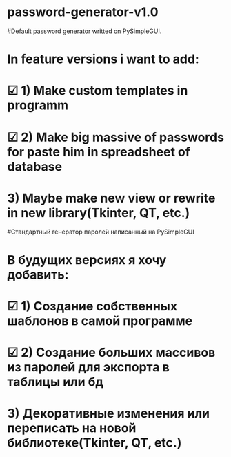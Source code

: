 # password-generator-v1.0
#Default password generator writted on PySimpleGUI.
# In feature versions i want to add:
# ☑ 1) Make custom templates in programm 
# ☑ 2) Make big massive of passwords for paste him in spreadsheet of database
# 3) Maybe make new view or rewrite in new library(Tkinter, QT, etc.)

#Стандартный генератор паролей написанный на PySimpleGUI
# В будущих версиях я хочу добавить:
# ☑ 1) Создание собственных шаблонов в самой программе
# ☑ 2) Создание больших массивов из паролей для экспорта в таблицы или бд
# 3) Декоративные изменения или переписать на новой библиотеке(Tkinter, QT, etc.)
